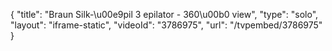 {
    "title": "Braun Silk-\u00e9pil 3 epilator - 360\u00b0 view",
    "type": "solo",
    "layout": "iframe-static",
    "videoId": "3786975",
    "url": "\/tvpembed\/3786975"
}